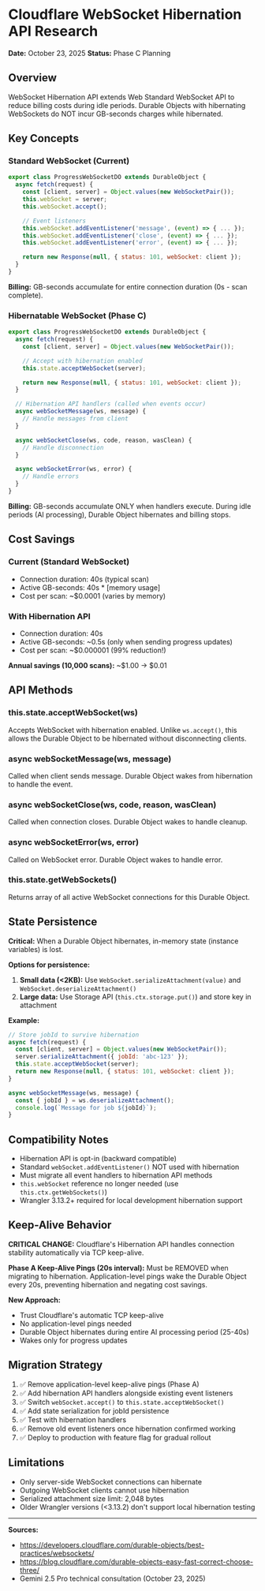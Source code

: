# Cloudflare WebSocket Hibernation API Research

**Date:** October 23, 2025
**Status:** Phase C Planning

## Overview

WebSocket Hibernation API extends Web Standard WebSocket API to reduce billing costs during idle periods. Durable Objects with hibernating WebSockets do NOT incur GB-seconds charges while hibernated.

## Key Concepts

### Standard WebSocket (Current)
```javascript
export class ProgressWebSocketDO extends DurableObject {
  async fetch(request) {
    const [client, server] = Object.values(new WebSocketPair());
    this.webSocket = server;
    this.webSocket.accept();

    // Event listeners
    this.webSocket.addEventListener('message', (event) => { ... });
    this.webSocket.addEventListener('close', (event) => { ... });
    this.webSocket.addEventListener('error', (event) => { ... });

    return new Response(null, { status: 101, webSocket: client });
  }
}
```

**Billing:** GB-seconds accumulate for entire connection duration (0s - scan complete).

### Hibernatable WebSocket (Phase C)
```javascript
export class ProgressWebSocketDO extends DurableObject {
  async fetch(request) {
    const [client, server] = Object.values(new WebSocketPair());

    // Accept with hibernation enabled
    this.state.acceptWebSocket(server);

    return new Response(null, { status: 101, webSocket: client });
  }

  // Hibernation API handlers (called when events occur)
  async webSocketMessage(ws, message) {
    // Handle messages from client
  }

  async webSocketClose(ws, code, reason, wasClean) {
    // Handle disconnection
  }

  async webSocketError(ws, error) {
    // Handle errors
  }
}
```

**Billing:** GB-seconds accumulate ONLY when handlers execute. During idle periods (AI processing), Durable Object hibernates and billing stops.

## Cost Savings

### Current (Standard WebSocket)
- Connection duration: 40s (typical scan)
- Active GB-seconds: 40s * [memory usage]
- Cost per scan: ~$0.0001 (varies by memory)

### With Hibernation API
- Connection duration: 40s
- Active GB-seconds: ~0.5s (only when sending progress updates)
- Cost per scan: ~$0.000001 (99% reduction!)

**Annual savings (10,000 scans):** ~$1.00 → $0.01

## API Methods

### this.state.acceptWebSocket(ws)
Accepts WebSocket with hibernation enabled. Unlike `ws.accept()`, this allows the Durable Object to be hibernated without disconnecting clients.

### async webSocketMessage(ws, message)
Called when client sends message. Durable Object wakes from hibernation to handle the event.

### async webSocketClose(ws, code, reason, wasClean)
Called when connection closes. Durable Object wakes to handle cleanup.

### async webSocketError(ws, error)
Called on WebSocket error. Durable Object wakes to handle error.

### this.state.getWebSockets()
Returns array of all active WebSocket connections for this Durable Object.

## State Persistence

**Critical:** When a Durable Object hibernates, in-memory state (instance variables) is lost.

**Options for persistence:**
1. **Small data (<2KB):** Use `WebSocket.serializeAttachment(value)` and `WebSocket.deserializeAttachment()`
2. **Large data:** Use Storage API (`this.ctx.storage.put()`) and store key in attachment

**Example:**
```javascript
// Store jobId to survive hibernation
async fetch(request) {
  const [client, server] = Object.values(new WebSocketPair());
  server.serializeAttachment({ jobId: 'abc-123' });
  this.state.acceptWebSocket(server);
  return new Response(null, { status: 101, webSocket: client });
}

async webSocketMessage(ws, message) {
  const { jobId } = ws.deserializeAttachment();
  console.log(`Message for job ${jobId}`);
}
```

## Compatibility Notes

- Hibernation API is opt-in (backward compatible)
- Standard `webSocket.addEventListener()` NOT used with hibernation
- Must migrate all event handlers to hibernation API methods
- `this.webSocket` reference no longer needed (use `this.ctx.getWebSockets()`)
- Wrangler 3.13.2+ required for local development hibernation support

## Keep-Alive Behavior

**CRITICAL CHANGE:** Cloudflare's Hibernation API handles connection stability automatically via TCP keep-alive.

**Phase A Keep-Alive Pings (20s interval):** Must be REMOVED when migrating to hibernation. Application-level pings wake the Durable Object every 20s, preventing hibernation and negating cost savings.

**New Approach:**
- Trust Cloudflare's automatic TCP keep-alive
- No application-level pings needed
- Durable Object hibernates during entire AI processing period (25-40s)
- Wakes only for progress updates

## Migration Strategy

1. ✅ Remove application-level keep-alive pings (Phase A)
2. ✅ Add hibernation API handlers alongside existing event listeners
3. ✅ Switch `webSocket.accept()` to `this.state.acceptWebSocket()`
4. ✅ Add state serialization for jobId persistence
5. ✅ Test with hibernation handlers
6. ✅ Remove old event listeners once hibernation confirmed working
7. ✅ Deploy to production with feature flag for gradual rollout

## Limitations

- Only server-side WebSocket connections can hibernate
- Outgoing WebSocket clients cannot use hibernation
- Serialized attachment size limit: 2,048 bytes
- Older Wrangler versions (<3.13.2) don't support local hibernation testing

---

**Sources:**
- https://developers.cloudflare.com/durable-objects/best-practices/websockets/
- https://blog.cloudflare.com/durable-objects-easy-fast-correct-choose-three/
- Gemini 2.5 Pro technical consultation (October 23, 2025)
